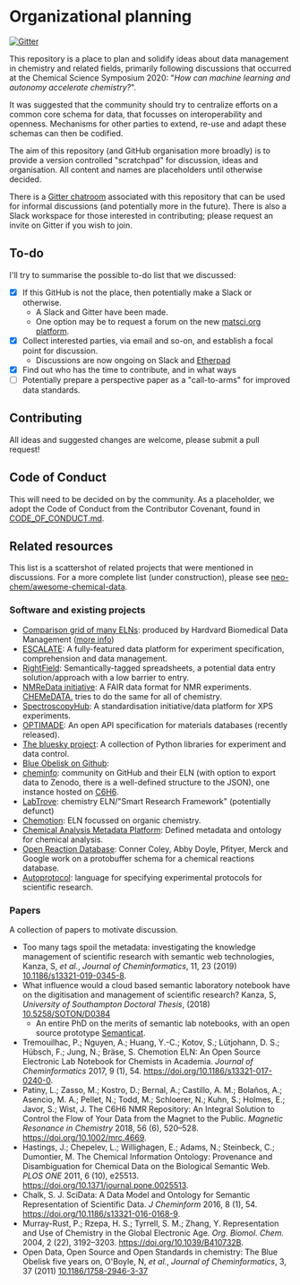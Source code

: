 # Organizational planning

[![Gitter](https://img.shields.io/gitter/room/neo-chem/org)](https://gitter.im/neo-chem-organising/community)

This repository is a place to plan and solidify ideas about data management in chemistry and related fields, primarily following discussions that occurred at the Chemical Science Symposium 2020: "_How can machine learning and autonomy accelerate chemistry?_".

It was suggested that the community should try to centralize efforts on a common core schema for data, that focusses on interoperability and openness. Mechanisms for other parties to extend, re-use and adapt these schemas can then be codified.

The aim of this repository (and GitHub organisation more broadly) is to provide a version controlled "scratchpad" for discussion, ideas and organisation.
All content and names are placeholders until otherwise decided.

There is a [Gitter chatroom](https://gitter.im/neo-chem-organising/community) associated with this repository that can be used for informal discussions (and potentially more in the future). There is also a Slack workspace for those interested in contributing; please request an invite on Gitter if you wish to join.

## To-do

I'll try to summarise the possible to-do list that we discussed:

- [X] If this GitHub is not the place, then potentially make a Slack or otherwise.
    - A Slack and Gitter have been made.
    - One option may be to request a forum on the new [matsci.org platform](https://matsci.org/).
- [x] Collect interested parties, via email and so-on, and establish a focal point for discussion.
    - Discussions are now ongoing on Slack and [Etherpad](https://etherpad.wikimedia.org/p/Open_Chem)
- [x] Find out who has the time to contribute, and in what ways
- [ ] Potentially prepare a perspective paper as a "call-to-arms" for improved data standards.

## Contributing

All ideas and suggested changes are welcome, please submit a pull request!

## Code of Conduct

This will need to be decided on by the community. As a placeholder, we adopt the Code of Conduct from the Contributor Covenant, found in [CODE_OF_CONDUCT.md](CODE_OF_CONDUCT.md).

## Related resources

This list is a scattershot of related projects that were mentioned in discussions. For a more complete list (under construction), please see [neo-chem/awesome-chemical-data](https://github.com/neo-chem/awesome-chemical-data).

### Software and existing projects

- [Comparison grid of many ELNs](https://docs.google.com/spreadsheets/d/1ar8fgwagOh30E31EAPL-Gorwn_g6XNf81g3VDQnQ_I8/edit#gid=0): produced by Hardvard Biomedical Data Management ([more info](https://datamanagement.hms.harvard.edu/electronic-lab-notebooks))
- [ESCALATE](https://github.com/darkreactions/ESCALATE/): A fully-featured data platform for experiment specification, comprehension and data management.
- [RightField](https://rightfield.org.uk/): Semantically-tagged spreadsheets, a potential data entry solution/approach with a low barrier to entry.
- [NMReData initiative](http://nmredata.org/): A FAIR data format for NMR experiments. [CHEMeDATA.](https://github.com/CHEMeDATA) tries to do the same for all of chemistry.
- [SpectroscopyHub](https://spectroscopyhub.com/): A standardisation initiative/data platform for XPS experiments.
- [OPTIMADE](https://optimade.org): An open API specification for materials databases (recently released).
- [The bluesky project](https://blueskyproject.io/): A collection of Python libraries for experiment and data control.
- [Blue Obelisk on Github](https://blueobelisk.github.io/):
- [cheminfo](https://github.com/cheminfo): community on GitHub and their ELN (with option to export data to Zenodo, there is a well-defined structure to the JSON), one instance hosted on [C6H6](https://www.c6h6.org/).
- [LabTrove](http://labtrove.org/about/): chemistry ELN/"Smart Research Framework" (potentially defunct)
- [Chemotion](https://chemotion.net/): ELN focussed on organic chemistry.
- [Chemical Analysis Metadata Platform](http://champ-project.org/): Defined metadata and ontology for chemical analysis.
- [Open Reaction Database](https://github.com/Open-Reaction-Database): Conner Coley, Abby Doyle, Pfityer, Merck and Google work on a protobuffer schema for a chemical reactions database.
- [Autoprotocol](https://autoprotocol.org/specification/): language for specifying experimental protocols for scientific research.

### Papers

A collection of papers to motivate discussion.

- Too many tags spoil the metadata: investigating the knowledge management of scientific research with semantic web technologies, Kanza, S, _et al._, _Journal of Cheminformatics_, 11, 23 (2019) [10.1186/s13321-019-0345-8](https://dx.doi.org/10.1186/s13321-019-0345-8).
- What influence would a cloud based semantic laboratory notebook have on the digitisation and management of scientific research? Kanza, S, _University of Southampton Doctoral Thesis_, (2018) [10.5258/SOTON/D0384](http://dx.doi.org/10.5258/SOTON/D0384)
  - An entire PhD on the merits of semantic lab notebooks, with an open source prototype [Semanticat](https://github.com/samikanza/semanti-cat).
- Tremouilhac, P.; Nguyen, A.; Huang, Y.-C.; Kotov, S.; Lütjohann, D. S.; Hübsch, F.; Jung, N.; Bräse, S. Chemotion ELN: An Open Source Electronic Lab Notebook for Chemists in Academia. _Journal of Cheminformatics_ 2017, 9 (1), 54. https://doi.org/10.1186/s13321-017-0240-0.
- Patiny, L.; Zasso, M.; Kostro, D.; Bernal, A.; Castillo, A. M.; Bolaños, A.; Asencio, M. A.; Pellet, N.; Todd, M.; Schloerer, N.; Kuhn, S.; Holmes, E.; Javor, S.; Wist, J. The C6H6 NMR Repository: An Integral Solution to Control the Flow of Your Data from the Magnet to the Public. _Magnetic Resonance in Chemistry_ 2018, 56 (6), 520–528. https://doi.org/10.1002/mrc.4669.
- Hastings, J.; Chepelev, L.; Willighagen, E.; Adams, N.; Steinbeck, C.; Dumontier, M. The Chemical Information Ontology: Provenance and Disambiguation for Chemical Data on the Biological Semantic Web. _PLOS ONE_ 2011, 6 (10), e25513. https://doi.org/10.1371/journal.pone.0025513.
- Chalk, S. J. SciData: A Data Model and Ontology for Semantic Representation of Scientific Data. _J Cheminform_ 2016, 8 (1), 54. https://doi.org/10.1186/s13321-016-0168-9.
- Murray-Rust, P.; Rzepa, H. S.; Tyrrell, S. M.; Zhang, Y. Representation and Use of Chemistry in the Global Electronic Age. _Org. Biomol. Chem._ 2004, 2 (22), 3192–3203. https://doi.org/10.1039/B410732B.
- Open Data, Open Source and Open Standards in chemistry: The Blue Obelisk five years on, O'Boyle, N, _et al._, _Journal of Cheminformatics_, 3, 37 (2011) [10.1186/1758-2946-3-37](https://dx.doi.org/10.1186/1758-2946-3-37)
